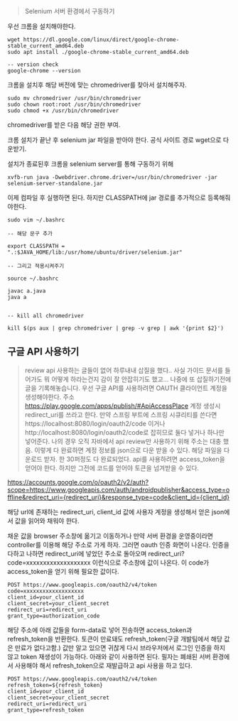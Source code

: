 > Selenium 서버 환경에서 구동하기

우선 크롬을 설치해야한다.

``` shell
wget https://dl.google.com/linux/direct/google-chrome-stable_current_amd64.deb
sudo apt install ./google-chrome-stable_current_amd64.deb

-- version check
google-chrome --version

```
크롬을 설치후 해당 버전에 맞는 chromedriver를 찾아서 설치해주자.

```shell
sudo mv chromedriver /usr/bin/chromedriver 
sudo chown root:root /usr/bin/chromedriver 
sudo chmod +x /usr/bin/chromedriver
```
chromedriver를 받은 다음 해당 권한 부여.

크롬 설치가 끝난 후 selenium jar 파일을 받아야 한다. 공식 사이트 경로 wget으로 다운받기.

설치가 종료된후 크롬을 selenium server를 통해 구동하기 위해

```shell
xvfb-run java -Dwebdriver.chrome.driver=/usr/bin/chromedriver -jar selenium-server-standalone.jar
```

이제 컴파일 후 실행하면 된다. 하지만 CLASSPATH에 jar 경로를 추가적으로 등록해줘야한다.

```shell
sudo vim ~/.bashrc

-- 해당 문구 추가

export CLASSPATH = ".:$JAVA_HOME/lib:/usr/home/ubuntu/driver/selenium.jar"

-- 그리고 적용시켜주기

source ~/.bashrc

javac a.java
java a


-- kill all chromedriver

kill $(ps aux | grep chromedriver | grep -v grep | awk '{print $2}')
```



## 구글 API 사용하기
> review api 사용하는 글들이 없어 하루내내 삽질을 했다.. 사실 가이드 문서를 들어가도 뭐 어떻게 하라는건지 감이 잘 안잡히기도 했고...
> 나중에 또 삽질하기전에 글을 기록해놓습니다. 우선 구글 API를 사용하려면 OAUTH 클라이언트 계정을 생성해야한다. 
> 주소 https://play.google.com/apps/publish/#ApiAccessPlace
> 계정 생성시 redirect_uri를 쓰라고 한다. 만약 스프링 부트에 스프링 시큐리티를 쓴다면 https://localhost:8080/login/oauth2/code 이거나 http://localhost:8080/login/oauth2/code로 잡히므로 둘다 넣거나 하나만 넣어준다.
> 나의 경우 오직 자바에서 api review만 사용하기 위해 주소는 대충 했음. 
> 이렇게 다 완료하면 계정 정보를 json으로 다운 받을 수 있다. 해당 파일을 다운로드 받자.
> 한 30퍼정도 다 완료되었다. api를 사용하려면 access_token을 얻어야 한다. 하지만 그전에 코드를 얻어야 토큰을 넘겨받을 수 있다.

https://accounts.google.com/o/oauth2/v2/auth?scope=https://www.googleapis.com/auth/androidpublisher&access_type=offline&redirect_uri={redirect_uri}&response_type=code&client_id={client_id}

해당 url에 존재하는 redirect_uri, client_id 값에 사용자 계정을 생성해서 얻은 json에서 값을 읽어와 채워야 한다.

채운 값을 browser 주소창에 옮기고 이동하거나 만약 서버 환경을 운영중이라면 controller를 이용해 해당 주소로 가게 하자. 그러면 oauth 인증 화면이 나온다.
인증을 다하고 나하면 redirect_uri에 넣었던 주소로 돌아오며 redirect_uri?code=xxxxxxxxxxxxxxxxxxx 이런식으로 주소창에 값이 나온다. 이 code가 access_token을 얻기 위해 필요한 값이다.
```shell
POST https://www.googleapis.com/oauth2/v4/token
code=xxxxxxxxxxxxxxxxxxx
client_id=your_client_id
client_secret=your_client_secret
redirect_uri=redirect_uri
grant_type=authorization_code
```
해당 주소에 아래 값들을 form-data로 넣어 전송하면 access_token과 refresh_token을 반환한다.
토큰이 만료돼도 refresh_token(구글 개발팀에서 해당 값은 만료가 없다고함.) 값만 알고 있으면 귀찮게 다시 브라우저에서 로그인 인증을 하지 않고 token 재생성이 가능하다.
아래와 같이 사용하면 된다. 필자는 폐쇄된 서버 환경에서 사용해야 해서 refresh_token으로 재발급하고 api 사용을 하고 있다.
```shell
POST https://www.googleapis.com/oauth2/v4/token
refresh_token=${refresh_token}
client_id=your_client_id
client_secret=your_client_secret
redirect_uri=redirect_uri
grant_type=refresh_token
```


